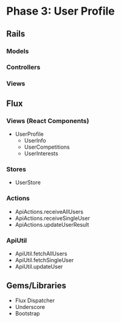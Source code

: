 # Phase 3: User Profile

## Rails
### Models

### Controllers

### Views

## Flux
### Views (React Components)
* UserProfile
  - UserInfo
  - UserCompetitions
  - UserInterests

### Stores
* UserStore

### Actions
* ApiActions.receiveAllUsers
* ApiActions.receiveSingleUser
* ApiActions.updateUserResult

### ApiUtil
* ApiUtil.fetchAllUsers
* ApiUtil.fetchSingleUser
* ApiUtil.updateUser

## Gems/Libraries
* Flux Dispatcher
* Underscore
* Bootstrap
